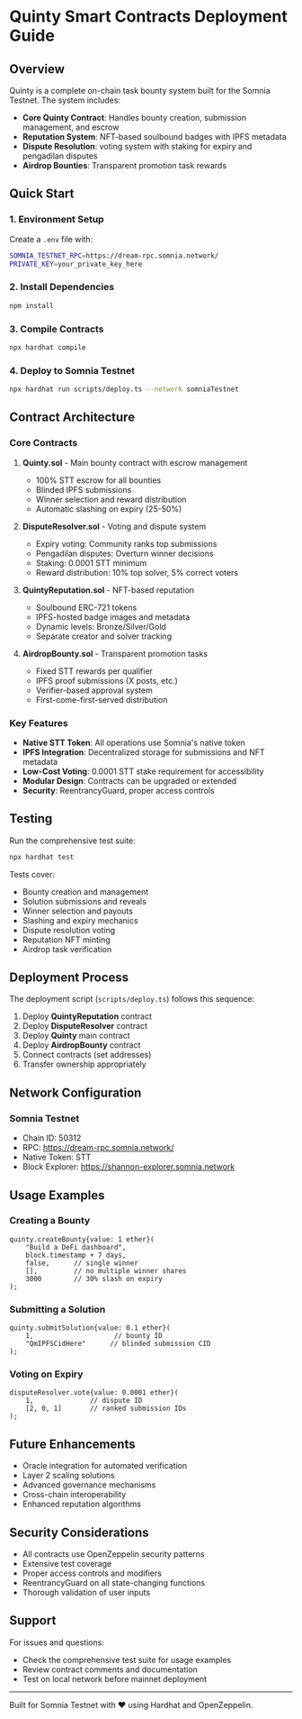 # Quinty Smart Contracts Deployment Guide

## Overview

Quinty is a complete on-chain task bounty system built for the Somnia Testnet. The system includes:

- **Core Quinty Contract**: Handles bounty creation, submission management, and escrow
- **Reputation System**: NFT-based soulbound badges with IPFS metadata
- **Dispute Resolution**: voting system with staking for expiry and pengadilan disputes
- **Airdrop Bounties**: Transparent promotion task rewards

## Quick Start

### 1. Environment Setup

Create a `.env` file with:

```bash
SOMNIA_TESTNET_RPC=https://dream-rpc.somnia.network/
PRIVATE_KEY=your_private_key_here
```

### 2. Install Dependencies

```bash
npm install
```

### 3. Compile Contracts

```bash
npx hardhat compile
```

### 4. Deploy to Somnia Testnet

```bash
npx hardhat run scripts/deploy.ts --network somniaTestnet
```

## Contract Architecture

### Core Contracts

1. **Quinty.sol** - Main bounty contract with escrow management

   - 100% STT escrow for all bounties
   - Blinded IPFS submissions
   - Winner selection and reward distribution
   - Automatic slashing on expiry (25-50%)

2. **DisputeResolver.sol** - Voting and dispute system

   - Expiry voting: Community ranks top submissions
   - Pengadilan disputes: Overturn winner decisions
   - Staking: 0.0001 STT minimum
   - Reward distribution: 10% top solver, 5% correct voters

3. **QuintyReputation.sol** - NFT-based reputation

   - Soulbound ERC-721 tokens
   - IPFS-hosted badge images and metadata
   - Dynamic levels: Bronze/Silver/Gold
   - Separate creator and solver tracking

4. **AirdropBounty.sol** - Transparent promotion tasks
   - Fixed STT rewards per qualifier
   - IPFS proof submissions (X posts, etc.)
   - Verifier-based approval system
   - First-come-first-served distribution

### Key Features

- **Native STT Token**: All operations use Somnia's native token
- **IPFS Integration**: Decentralized storage for submissions and NFT metadata
- **Low-Cost Voting**: 0.0001 STT stake requirement for accessibility
- **Modular Design**: Contracts can be upgraded or extended
- **Security**: ReentrancyGuard, proper access controls

## Testing

Run the comprehensive test suite:

```bash
npx hardhat test
```

Tests cover:

- Bounty creation and management
- Solution submissions and reveals
- Winner selection and payouts
- Slashing and expiry mechanics
- Dispute resolution voting
- Reputation NFT minting
- Airdrop task verification

## Deployment Process

The deployment script (`scripts/deploy.ts`) follows this sequence:

1. Deploy **QuintyReputation** contract
2. Deploy **DisputeResolver** contract
3. Deploy **Quinty** main contract
4. Deploy **AirdropBounty** contract
5. Connect contracts (set addresses)
6. Transfer ownership appropriately

## Network Configuration

### Somnia Testnet

- Chain ID: 50312
- RPC: https://dream-rpc.somnia.network/
- Native Token: STT
- Block Explorer: https://shannon-explorer.somnia.network

## Usage Examples

### Creating a Bounty

```solidity
quinty.createBounty{value: 1 ether}(
    "Build a DeFi dashboard",
    block.timestamp + 7 days,
    false,      // single winner
    [],         // no multiple winner shares
    3000        // 30% slash on expiry
);
```

### Submitting a Solution

```solidity
quinty.submitSolution{value: 0.1 ether}(
    1,                    // bounty ID
    "QmIPFSCidHere"      // blinded submission CID
);
```

### Voting on Expiry

```solidity
disputeResolver.vote{value: 0.0001 ether}(
    1,              // dispute ID
    [2, 0, 1]       // ranked submission IDs
);
```

## Future Enhancements

- Oracle integration for automated verification
- Layer 2 scaling solutions
- Advanced governance mechanisms
- Cross-chain interoperability
- Enhanced reputation algorithms

## Security Considerations

- All contracts use OpenZeppelin security patterns
- Extensive test coverage
- Proper access controls and modifiers
- ReentrancyGuard on all state-changing functions
- Thorough validation of user inputs

## Support

For issues and questions:

- Check the comprehensive test suite for usage examples
- Review contract comments and documentation
- Test on local network before mainnet deployment

---

Built for Somnia Testnet with ❤️ using Hardhat and OpenZeppelin.
